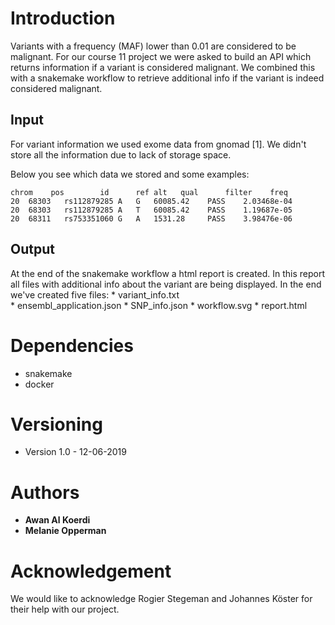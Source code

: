 # Introduction

Variants with a frequency (MAF) lower than 0.01 are considered to be malignant. For our course 11 project we were asked to build an API which returns information if a variant is considered malignant. We combined this with a snakemake workflow to retrieve additional info if the variant is indeed considered malignant. 

## Input 

For variant information we used exome data from gnomad [1]. We didn't store all the information due to lack of storage space.

Below you see which data we stored and some examples:


```
chrom	 pos	    id		ref	alt	  qual		filter	  freq
20	68303	rs112879285	A	G	60085.42	PASS	2.03468e-04
20	68303	rs112879285	A	T	60085.42	PASS	1.19687e-05
20	68311	rs753351060	G	A	1531.28		PASS	3.98476e-06

```

## Output

At the end of the snakemake workflow a html report is created. In this report all files with additional info about the variant are being displayed. 
In the end we've created five files:
	* variant_info.txt	
	* ensembl_application.json
	* SNP_info.json
	* workflow.svg
	* report.html
	

# Dependencies

* snakemake
* docker


# Versioning

* Version 1.0 - 12-06-2019

  
# Authors

* **Awan Al Koerdi** 
* **Melanie Opperman** 


# Acknowledgement

We would like to acknowledge Rogier Stegeman and Johannes Köster for their help with our project. 



